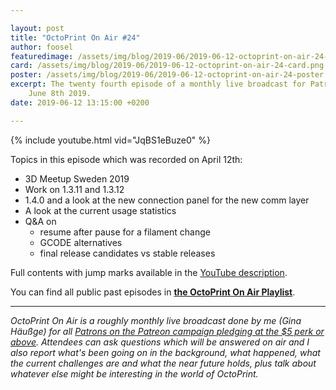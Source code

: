 ```yaml
---

layout: post
title: "OctoPrint On Air #24"
author: foosel
featuredimage: /assets/img/blog/2019-06/2019-06-12-octoprint-on-air-24-card.png
card: /assets/img/blog/2019-06/2019-06-12-octoprint-on-air-24-card.png
poster: /assets/img/blog/2019-06/2019-06-12-octoprint-on-air-24-poster.png
excerpt: The twenty fourth episode of a monthly live broadcast for Patrons which aired live on 
    June 8th 2019.
date: 2019-06-12 13:15:00 +0200

---
```


{% include youtube.html vid="JqBS1eBuze0" %}

Topics in this episode which was recorded on April 12th:

  * 3D Meetup Sweden 2019
  * Work on 1.3.11 and 1.3.12
  * 1.4.0 and a look at the new connection panel for the new comm layer
  * A look at the current usage statistics
  * Q&A on
    * resume after pause for a filament change
    * GCODE alternatives
    * final release candidates vs stable releases
    
Full contents with jump marks available in the 
[YouTube description](https://youtu.be/JqBS1eBuze0).

You can find all public past episodes in 
**[the OctoPrint On Air Playlist](https://www.youtube.com/playlist?list=PL9j2DtsIPVkOFIMRrnnbXsnXtQmwj1IId)**.

---

*OctoPrint On Air is a roughly monthly live broadcast done by me (Gina Häußge)
for all [Patrons on the Patreon campaign pledging at the $5 perk or above](https://patreon.com/foosel). 
Attendees can ask questions which will be answered on air and I also report 
what's been going on in the background, what happened, what the current 
challenges are and what the near future holds, plus talk about whatever else
might be interesting in the world of OctoPrint.*